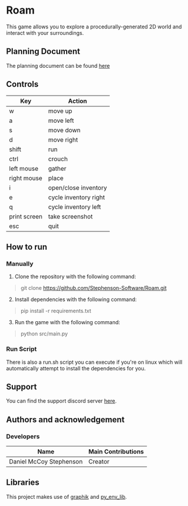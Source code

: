 # Roam
This game allows you to explore a procedurally-generated 2D world and interact with your surroundings.

## Planning Document
The planning document can be found [here](./PLANNING.md)

## Controls
Key | Action
------------ | -------------
w | move up
a | move left
s | move down
d | move right
shift | run
ctrl | crouch
left mouse | gather
right mouse | place
i | open/close inventory
e | cycle inventory right
q | cycle inventory left
print screen | take screenshot
esc | quit

## How to run
### Manually
1. Clone the repository with the following command:
> git clone https://github.com/Stephenson-Software/Roam.git
2. Install dependencies with the following command:
> pip install -r requirements.txt
3. Run the game with the following command:
> python src/main.py

### Run Script
There is also a run.sh script you can execute if you're on linux which will automatically attempt to install the dependencies for you.

## Support
You can find the support discord server [here](https://discord.gg/49J4RHQxhy).

## Authors and acknowledgement
### Developers
Name | Main Contributions
------------ | -------------
Daniel McCoy Stephenson | Creator

## Libraries
This project makes use of [graphik](https://github.com/Preponderous-Software/graphik) and [py_env_lib](https://github.com/Preponderous-Software/py_env_lib).
